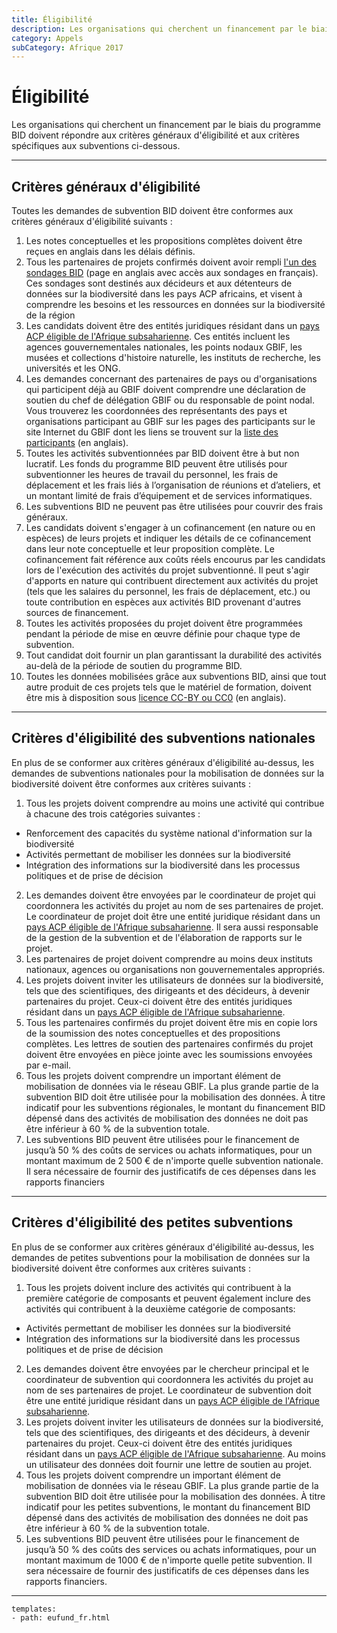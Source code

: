 ```yaml
---
title: Éligibilité
description: Les organisations qui cherchent un financement par le biais du programme BID doivent satisfaire aux éligibilités générales et spécifiques à l'admissibilité à la subvention.
category: Appels
subCategory: Afrique 2017
---
```

# Éligibilité

Les organisations qui cherchent un financement par le biais du programme BID doivent répondre aux critères généraux d'éligibilité et aux critères spécifiques aux subventions ci-dessous. 

<!-- toc -->
<!-- tocstop -->

-----------------------

## Critères généraux d'éligibilité

Toutes les demandes de subvention BID doivent être conformes aux critères généraux d'éligibilité suivants :

1. Les notes conceptuelles et les propositions complètes doivent être reçues en anglais dans les délais définis.
2. Tous les partenaires de projets confirmés doivent avoir rempli [l'un des sondages BID](http://www.gbif.org/news/surveys-for-data-holders-decision-makers) (page en anglais avec accès aux sondages en français). Ces sondages sont destinés aux décideurs et aux détenteurs de données sur la biodiversité dans les pays ACP africains, et visent à comprendre les besoins et les ressources en données sur la biodiversité de la région
3. Les candidats doivent être des entités juridiques résidant dans un [pays ACP éligible de l'Afrique subsaharienne](../eligible-countries). Ces entités incluent les agences gouvernementales nationales, les points nodaux GBIF, les musées et collections d'histoire naturelle, les instituts de recherche, les universités et les ONG.
4. Les demandes concernant des partenaires de pays ou d'organisations qui participent déjà au GBIF doivent comprendre une déclaration de soutien du chef de délégation GBIF ou du responsable de point nodal. Vous trouverez les coordonnées des représentants des pays et organisations participant au GBIF sur les pages des participants sur le site Internet du GBIF dont les liens se trouvent sur la [liste des participants](http://www.gbif.org/participation/participant-list) (en anglais).
5. Toutes les activités subventionnées par BID doivent être à but non lucratif. Les fonds du programme BID peuvent être utilisés pour subventionner les heures de travail du personnel, les frais de déplacement et les frais liés à l’organisation de réunions et d’ateliers, et un montant limité de frais d’équipement et de services informatiques.
6. Les subventions BID ne peuvent pas être utilisées pour couvrir des frais généraux.
7. Les candidats doivent s'engager à un cofinancement (en nature ou en espèces) de leurs projets et indiquer les détails de ce cofinancement dans leur note conceptuelle et leur proposition complète. Le cofinancement fait référence aux coûts réels encourus par les candidats lors de l'exécution des activités du projet subventionné. Il peut s'agir d'apports en nature qui contribuent directement aux activités du projet (tels que les salaires du personnel, les frais de déplacement, etc.) ou toute contribution en espèces aux activités BID provenant d'autres sources de financement.
8. Toutes les activités proposées du projet doivent être programmées pendant la période de mise en œuvre définie pour chaque type de subvention.
9. Tout candidat doit fournir un plan garantissant la durabilité des activités au-delà de la période de soutien du programme BID.
10. Toutes les données mobilisées grâce aux subventions BID, ainsi que tout autre produit de ces projets tels que le matériel de formation, doivent être mis à disposition sous [licence CC-BY ou CC0](http://www.gbif.org/newsroom/news/data-licensing-and-endorsement) (en anglais).

-----------------------

## Critères d'éligibilité des subventions nationales

En plus de se conformer aux critères généraux d'éligibilité au-dessus, les demandes de subventions nationales pour la mobilisation de données sur la biodiversité doivent être conformes aux critères suivants :
1. Tous les projets doivent comprendre au moins une activité qui contribue à chacune des trois catégories suivantes :
+ Renforcement des capacités du système national d'information sur la biodiversité
+ Activités permettant de mobiliser les données sur la biodiversité
+ Intégration des informations sur la biodiversité dans les processus politiques et de prise de décision
2. Les demandes doivent être envoyées par le coordinateur de projet qui coordonnera les activités du projet au nom de ses partenaires de projet. Le coordinateur de projet doit être une entité juridique résidant dans un [pays ACP éligible de l'Afrique subsaharienne](../eligible-countries). Il sera aussi responsable de la gestion de la subvention et de l'élaboration de rapports sur le projet.
3. Les partenaires de projet doivent comprendre au moins deux instituts nationaux, agences ou organisations non gouvernementales appropriés.
4. Les projets doivent inviter les utilisateurs de données sur la biodiversité, tels que des scientifiques, des dirigeants et des décideurs, à devenir partenaires du projet. Ceux-ci doivent être des entités juridiques résidant dans un [pays ACP éligible de l'Afrique subsaharienne](../eligible-countries).
5. Tous les partenaires confirmés du projet doivent être mis en copie lors de la soumission des notes conceptuelles et des propositions complètes. Les lettres de soutien des partenaires confirmés du projet doivent être envoyées en pièce jointe avec les soumissions envoyées par e-mail.
6. Tous les projets doivent comprendre un important élément de mobilisation de données via le réseau GBIF. La plus grande partie de la subvention BID doit être utilisée pour la mobilisation des données. À titre indicatif pour les subventions régionales, le montant du financement BID dépensé dans des activités de mobilisation des données ne doit pas être inférieur à 60 % de la subvention totale.
7. Les subventions BID peuvent être utilisées pour le financement de jusqu’à 50 % des coûts de services ou achats informatiques, pour un montant maximum de 2 500 € de n'importe quelle subvention nationale. Il sera nécessaire de fournir des justificatifs de ces dépenses dans les rapports financiers

-----------------------

## Critères d'éligibilité des petites subventions

En plus de se conformer aux critères généraux d'éligibilité au-dessus, les demandes de petites subventions pour la mobilisation de données sur la biodiversité doivent être conformes aux critères suivants :
1. Tous les projets doivent inclure des activités qui contribuent à la première catégorie de composants et peuvent également inclure des activités qui contribuent à la deuxième catégorie de composants:
+ Activités permettant de mobiliser les données sur la biodiversité
+ Intégration des informations sur la biodiversité dans les processus politiques et de prise de décision
2. Les demandes doivent être envoyées par le chercheur principal et le coordinateur de subvention qui coordonnera les activités du projet au nom de ses partenaires de projet. Le coordinateur de subvention doit être une entité juridique résidant dans un [pays ACP éligible de l'Afrique subsaharienne](../eligible-countries).
3. Les projets doivent inviter les utilisateurs de données sur la biodiversité, tels que des scientifiques, des dirigeants et des décideurs, à devenir partenaires du projet. Ceux-ci doivent être des entités juridiques résidant dans un [pays ACP éligible de l'Afrique subsaharienne](../eligible-countries). Au moins un utilisateur des données doit fournir une lettre de soutien au projet.
4. Tous les projets doivent comprendre un important élément de mobilisation de données via le réseau GBIF. La plus grande partie de la subvention BID doit être utilisée pour la mobilisation des données. À titre indicatif pour les petites subventions, le montant du financement BID dépensé dans des activités de mobilisation des données ne doit pas être inférieur à 60 % de la subvention totale.
5. Les subventions BID peuvent être utilisées pour le financement de jusqu’à 50 % des coûts des services ou achats informatiques, pour un montant maximum de 1000 € de n'importe quelle petite subvention. Il sera nécessaire de fournir des justificatifs de ces dépenses dans les rapports financiers.

---------
```styledYaml
templates:
- path: eufund_fr.html
```
